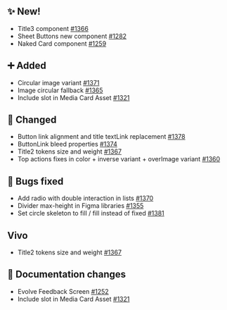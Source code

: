 ## ✨ New!

- Title3 component [#1366](https://github.com/Telefonica/mistica-design/issues/1366)
- Sheet Buttons new component [#1282](https://github.com/Telefonica/mistica-design/issues/1282)
- Naked Card component [#1259](https://github.com/Telefonica/mistica-design/issues/1259)

## ➕ Added

- Circular image variant [#1371](https://github.com/Telefonica/mistica-design/issues/1371)
- Image circular fallback [#1365](https://github.com/Telefonica/mistica-design/issues/1365)
- Include slot in Media Card Asset [#1321](https://github.com/Telefonica/mistica-design/issues/1321)

## 🔄 Changed

- Button link alignment and title textLink replacement [#1378](https://github.com/Telefonica/mistica-design/issues/1378)
- ButtonLink bleed properties [#1374](https://github.com/Telefonica/mistica-design/issues/1374)
- Title2 tokens size and weight [#1367](https://github.com/Telefonica/mistica-design/issues/1367)
- Top actions fixes in color + inverse variant + overImage variant [#1360](https://github.com/Telefonica/mistica-design/issues/1360)

## 🐞 Bugs fixed

- Add radio with double interaction in lists [#1370](https://github.com/Telefonica/mistica-design/issues/1370)
- Divider max-height in Figma libraries [#1355](https://github.com/Telefonica/mistica-design/issues/1355)
- Set circle skeleton to fill / fill instead of fixed [#1381](https://github.com/Telefonica/mistica-design/issues/1381)

## Vivo

- Title2 tokens size and weight [#1367](https://github.com/Telefonica/mistica-design/issues/1367)

## 📒 Documentation changes

- Evolve Feedback Screen [#1252](https://github.com/Telefonica/mistica-design/issues/1252)
- Include slot in Media Card Asset [#1321](https://github.com/Telefonica/mistica-design/issues/1321)
